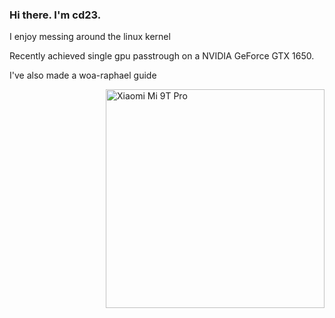 ### Hi there. I'm cd23.
I enjoy messing around the linux kernel

Recently achieved single gpu passtrough on a NVIDIA GeForce GTX 1650.

I've also made a woa-raphael guide

<img align="right" src="https://raw.githubusercontent.com/graphiks/woa-raphael/65c0ee06045c13d1ef0f5f88aa687c50274ef7f5/raphael.png" width="350" alt="Xiaomi Mi 9T Pro">












